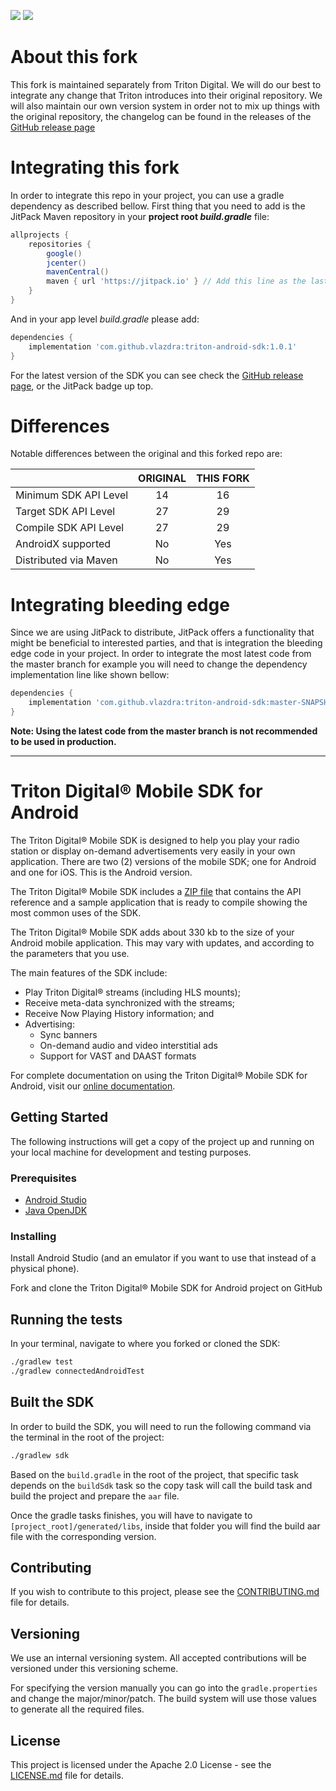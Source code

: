 [![](https://jitpack.io/v/vlazdra/triton-android-sdk.svg)](https://jitpack.io/#vlazdra/triton-android-sdk) [![](https://circleci.com/gh/vlazdra/triton-android-sdk.svg?style=shield&logo=appveyor)](<LINK>)

# About this fork

This fork is maintained separately from Triton Digital. We will do our best to integrate any change
that Triton introduces into their original repository. We will also maintain our own version
system in order not to mix up things with the original repository, the changelog can be found in the releases of the [GitHub release page](https://github.com/vlazdra/triton-android-sdk/releases)

# Integrating this fork

In order to integrate this repo in your project, you can use a gradle dependency as described bellow. First thing that you need to add is the JitPack Maven repository in your **project root _build.gradle_** file:

``` gradle
allprojects {
    repositories {
        google()
        jcenter()
        mavenCentral()
        maven { url 'https://jitpack.io' } // Add this line as the last option
    }
}
```

And in your app level _build.gradle_ please add:

``` gradle
dependencies {
    implementation 'com.github.vlazdra:triton-android-sdk:1.0.1'
}
```

For the latest version of the SDK you can see check the [GitHub release page](https://github.com/vlazdra/triton-android-sdk/releases), or the JitPack badge up top.

# Differences

Notable differences between the original and this forked repo are:

|         | ORIGINAL | THIS FORK |
| ------------- |:-------------:|:-----:|
| Minimum SDK API Level   | 14 | 16        |
| Target SDK API Level   | 27      |   29 |
| Compile SDK API Level   | 27      |   29 |
| AndroidX supported | No      |   Yes |
| Distributed via Maven | No      |   Yes |

# Integrating bleeding edge

Since we are using JitPack to distribute, JitPack offers a functionality that might be beneficial
to interested parties, and that is integration the bleeding edge code in your project. In order to integrate the most latest code from the master branch for example you will need to change the dependency implementation line like shown bellow:

``` gradle
dependencies {
    implementation 'com.github.vlazdra:triton-android-sdk:master-SNAPSHOT'
}
```

**Note: Using the latest code from the master branch is not recommended to be used in production.**

---

# Triton Digital® Mobile SDK for Android

The Triton Digital® Mobile SDK is designed to help you play your radio station or display on-demand advertisements very easily in your own application. There are two (2) versions of the mobile SDK; one for Android and one for iOS. This is the Android version.

The Triton Digital® Mobile SDK includes a [ZIP file](https://github.com/tritondigital/android-sdk/releases) that contains the API reference and a sample application that is ready to compile showing the most common uses of the SDK.

The Triton Digital® Mobile SDK adds about 330 kb to the size of your Android mobile application. This may vary with updates, and according to the parameters that you use.

The main features of the SDK include:

- Play Triton Digital® streams (including HLS mounts);
- Receive meta-data synchronized with the streams;
- Receive Now Playing History information; and
- Advertising:
  - Sync banners
  - On-demand audio and video interstitial ads
  - Support for VAST and DAAST formats

For complete documentation on using the Triton Digital® Mobile SDK for Android, visit our [online documentation](https://userguides.tritondigital.com/spc/moband/).

## Getting Started

The following instructions will get a copy of the project up and running on your local machine for development and testing purposes.

### Prerequisites

- [Android Studio](https://developer.android.com/studio/)
- [Java OpenJDK](https://openjdk.java.net/)

### Installing

Install Android Studio (and an emulator if you want to use that instead of a physical phone).

Fork and clone the Triton Digital® Mobile SDK for Android project on GitHub

## Running the tests

In your terminal, navigate to where you forked or cloned the SDK:

``` bash
./gradlew test
./gradlew connectedAndroidTest
```

## Built the SDK

In order to build the SDK, you will need to run the following command via the terminal in the
root of the project:

``` bash
./gradlew sdk
```

Based on the `build.gradle` in the root of the project, that specific task depends on the `buildSdk`
task so the copy task will call the build task and build the project and prepare the `aar` file.

Once the gradle tasks finishes, you will have to navigate to `[project_root]/generated/libs`,
inside that folder you will find the build aar file with the corresponding version.

## Contributing

If you wish to contribute to this project, please see the [CONTRIBUTING.md](CONTRIBUTING.md) file for details.

## Versioning

We use an internal versioning system. All accepted contributions will be versioned under this versioning scheme.

For specifying the version manually you can go into the `gradle.properties` and change the major/minor/patch. The build system will use those values to generate all the required files.

## License

This project is licensed under the Apache 2.0 License - see the [LICENSE.md](LICENSE.md) file for details.
